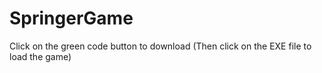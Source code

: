 # SpringerGame
Click on the green code button to download
(Then click on the EXE file to load the game)
